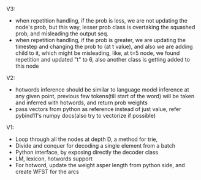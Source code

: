 V3:
- when repetition handling, if the prob is less, we are not updating the node's prob,
    but this way, lesser prob class is overtaking the squashed prob, and misleading
    the output seq.
- when repetition handling, if the prob is greater, we are updating the timestep and
    changing the prob to (at t value), and also we are adding child to it, which might
    be misleading, like, at t=5 node, we found repetition and updated "t" to 6, also
    another class is getting added to this node

V2:

- hotwords inference should be similar to language model inference
    at any given point, previous few tokens(till start of the word) will be taken
    and inferred with hotwords, and return prob weights
- pass vectors from python as reference instead of just value,
    refer pybind11's numpy docs(also try to vectorize if possible)

V1:

- Loop through all the nodes at depth D, a method for trie,
- Divide and conquer for decoding a single element from a batch
- Python interface, by exposing directly the decoder class
- LM, lexicon, hotwords support
- For hotword, update the weight asper length from python side,
    and create WFST for the arcs
